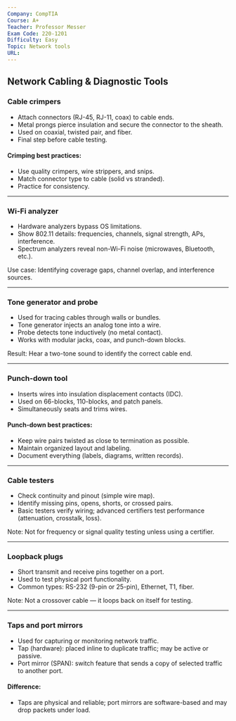 ```yaml
---
Company: CompTIA
Course: A+
Teacher: Professor Messer
Exam Code: 220-1201
Difficulty: Easy
Topic: Network tools
URL:
---
```

## Network Cabling & Diagnostic Tools
### Cable crimpers

- Attach connectors (RJ-45, RJ-11, coax) to cable ends.
- Metal prongs pierce insulation and secure the connector to the sheath.
- Used on coaxial, twisted pair, and fiber.
- Final step before cable testing.
    

#### Crimping best practices:
- Use quality crimpers, wire strippers, and snips.
- Match connector type to cable (solid vs stranded).
- Practice for consistency.

---
### Wi-Fi analyzer

- Hardware analyzers bypass OS limitations.
- Show 802.11 details: frequencies, channels, signal strength, APs, interference.
- Spectrum analyzers reveal non-Wi-Fi noise (microwaves, Bluetooth, etc.).

Use case: Identifying coverage gaps, channel overlap, and interference sources.

---
### Tone generator and probe

- Used for tracing cables through walls or bundles.
- Tone generator injects an analog tone into a wire.
- Probe detects tone inductively (no metal contact).
- Works with modular jacks, coax, and punch-down blocks.
    
Result: Hear a two-tone sound to identify the correct cable end.

---

### Punch-down tool

- Inserts wires into insulation displacement contacts (IDC).
- Used on 66-blocks, 110-blocks, and patch panels.
- Simultaneously seats and trims wires.

#### Punch-down best practices:

- Keep wire pairs twisted as close to termination as possible.
- Maintain organized layout and labeling.
- Document everything (labels, diagrams, written records).
    
---
### Cable testers

- Check continuity and pinout (simple wire map).
- Identify missing pins, opens, shorts, or crossed pairs.
- Basic testers verify wiring; advanced certifiers test performance (attenuation, crosstalk, loss).

Note: Not for frequency or signal quality testing unless using a certifier.

---
### Loopback plugs
- Short transmit and receive pins together on a port.
- Used to test physical port functionality.
- Common types: RS-232 (9-pin or 25-pin), Ethernet, T1, fiber.
    
Note: Not a crossover cable — it loops back on itself for testing.

---
### Taps and port mirrors
- Used for capturing or monitoring network traffic.
- Tap (hardware): placed inline to duplicate traffic; may be active or passive.
- Port mirror (SPAN): switch feature that sends a copy of selected traffic to another port.

#### Difference:
- Taps are physical and reliable; port mirrors are software-based and may drop packets under load.